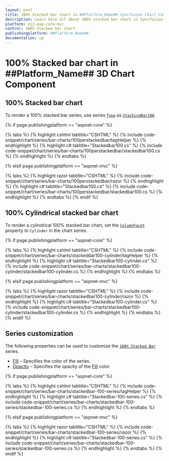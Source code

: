```yaml
---
layout: post
title: 100% Stacked bar chart in ##Platform_Name## Syncfusion Chart Component
description: Learn here all about 100% stacked bar chart in Syncfusion ##Platform_Name## Chart component of Syncfusion Essential JS 2 and more.
platform: ej2-asp-core-mvc
control: 100% Stacked bar chart
publishingplatform: ##Platform_Name##
documentation: ug
---
```



# 100% Stacked bar chart in ##Platform_Name## 3D Chart Component

## 100% Stacked bar chart

To render a 100% stacked bar series, use series [`Type`](https://help.syncfusion.com/cr/aspnetcore-js2/Syncfusion.EJ2.Charts.Chart3DSeries.html#Syncfusion_EJ2_Charts_Chart3DSeries_Type) as [`StackingBar100`](https://help.syncfusion.com/cr/aspnetcore-js2/Syncfusion.EJ2.Charts.Chart3DSeriesType.html#Syncfusion_EJ2_Charts_Chart3DSeriesType_StackingBar100).

{% if page.publishingplatform == "aspnet-core" %}

{% tabs %}
{% highlight cshtml tabtitle="CSHTML" %}
{% include code-snippet/chart/series/bar-charts/100perstackedbar/tagHelper %}
{% endhighlight %}
{% highlight c# tabtitle="Stackedbar100.cs" %}
{% include code-snippet/chart/series/bar-charts/100perstackedbar/stackedbar100.cs %}
{% endhighlight %}
{% endtabs %}

{% elsif page.publishingplatform == "aspnet-mvc" %}

{% tabs %}
{% highlight razor tabtitle="CSHTML" %}
{% include code-snippet/chart/series/bar-charts/100perstackedbar/razor %}
{% endhighlight %}
{% highlight c# tabtitle="Stackedbar100.cs" %}
{% include code-snippet/chart/series/bar-charts/100perstackedbar/stackedbar100.cs %}
{% endhighlight %}
{% endtabs %}
{% endif %}



## 100% Cylindrical stacked bar chart

To render a cylindrical 100% stacked bar chart, set the [`ColumnFacet`](https://help.syncfusion.com/cr/aspnetcore-js2/Syncfusion.EJ2.Charts.Chart3DSeries.html#Syncfusion_EJ2_Charts_Chart3DSeries_ColumnFacet) property to `Cylinder` in the chart series.

{% if page.publishingplatform == "aspnet-core" %}

{% tabs %}
{% highlight cshtml tabtitle="CSHTML" %}
{% include code-snippet/chart/series/bar-charts/stackedbar100-cylinder/tagHelper %}
{% endhighlight %}
{% highlight c# tabtitle="Stackedbar100-cylinder.cs" %}
{% include code-snippet/chart/series/bar-charts/stackedbar100-cylinder/stackedbar100-cylinder.cs %}
{% endhighlight %}
{% endtabs %}

{% elsif page.publishingplatform == "aspnet-mvc" %}

{% tabs %}
{% highlight razor tabtitle="CSHTML" %}
{% include code-snippet/chart/series/bar-charts/stackedbar100-cylinder/razor %}
{% endhighlight %}
{% highlight c# tabtitle="Stackedbar100-cylinder.cs" %}
{% include code-snippet/chart/series/bar-charts/stackedbar100-cylinder/stackedbar100-cylinder.cs %}
{% endhighlight %}
{% endtabs %}
{% endif %}



## Series customization

The following properties can be used to customize the [`100% Stacked Bar`](https://help.syncfusion.com/cr/aspnetcore-js2/Syncfusion.EJ2.Charts.Chart3DSeriesType.html#Syncfusion_EJ2_Charts_Chart3DSeriesType_StackingBar100) series.

* [Fill](https://help.syncfusion.com/cr/aspnetcore-js2/Syncfusion.EJ2.Charts.Chart3DSeries.html#Syncfusion_EJ2_Charts_Chart3DSeries_Fill) – Specifies the color of the series.
* [Opacity](https://help.syncfusion.com/cr/aspnetcore-js2/Syncfusion.EJ2.Charts.Chart3DSeries.html#Syncfusion_EJ2_Charts_Chart3DSeries_Opacity) – Specifies the opacity of the [Fill](https://help.syncfusion.com/cr/aspnetcore-js2/Syncfusion.EJ2.Charts.Chart3DSeries.html#Syncfusion_EJ2_Charts_Chart3DSeries_Fill) color.

{% if page.publishingplatform == "aspnet-core" %}

{% tabs %}
{% highlight cshtml tabtitle="CSHTML" %}
{% include code-snippet/chart/series/bar-charts/stackedbar-100-series/tagHelper %}
{% endhighlight %}
{% highlight c# tabtitle="Stackedbar-100-series.cs" %}
{% include code-snippet/chart/series/bar-charts/stackedbar-100-series/stackedbar-100-series.cs %}
{% endhighlight %}
{% endtabs %}

{% elsif page.publishingplatform == "aspnet-mvc" %}

{% tabs %}
{% highlight razor tabtitle="CSHTML" %}
{% include code-snippet/chart/series/bar-charts/stackedbar-100-series/razor %}
{% endhighlight %}
{% highlight c# tabtitle="Stackedbar-100-series.cs" %}
{% include code-snippet/chart/series/bar-charts/stackedbar-100-series/stackedbar-100-series.cs %}
{% endhighlight %}
{% endtabs %}
{% endif %}